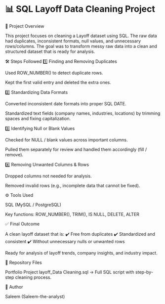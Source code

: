 # 📊 SQL Layoff Data Cleaning Project
🔎 Project Overview

This project focuses on cleaning a Layoff dataset using SQL.
The raw data had duplicates, inconsistent formats, null values, and unnecessary rows/columns.
The goal was to transform messy raw data into a clean and structured dataset that is ready for analysis.

🛠️ Steps Followed
1️⃣ Finding and Removing Duplicates

Used ROW_NUMBER() to detect duplicate rows.

Kept the first valid entry and deleted the extra ones.

2️⃣ Standardizing Data Formats

Converted inconsistent date formats into proper SQL DATE.

Standardized text fields (company names, industries, locations) by trimming spaces and fixing capitalization.

3️⃣ Identifying Null or Blank Values

Checked for NULL / blank values across important columns.

Pulled them separately for review and handled them accordingly (fill / remove).

4️⃣ Removing Unwanted Columns & Rows

Dropped columns not needed for analysis.

Removed invalid rows (e.g., incomplete data that cannot be fixed).

⚙️ Tools Used

SQL (MySQL / PostgreSQL)

Key functions: ROW_NUMBER(), TRIM(), IS NULL, DELETE, ALTER

✅ Final Outcome

A clean layoff dataset that is:
✔️ Free from duplicates
✔️ Standardized and consistent
✔️ Without unnecessary nulls or unwanted rows

Ready for analysis of layoff trends, company insights, and industry impact.

📂 Repository Files

Portfolio Project layoff_Data Cleaning.sql → Full SQL script with step-by-step cleaning process.

👤 Author

Saleem (Saleem-the-analyst)
